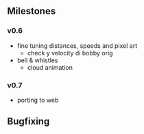 ## Milestones


### v0.6
- fine tuning distances, speeds and pixel art
  - check y velocity di bobby orig
- bell & whistles
  - cloud animation

### v0.7
- porting to web

## Bugfixing

